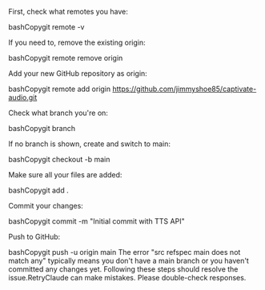 First, check what remotes you have:

bashCopygit remote -v

If you need to, remove the existing origin:

bashCopygit remote remove origin

Add your new GitHub repository as origin:

bashCopygit remote add origin https://github.com/jimmyshoe85/captivate-audio.git

Check what branch you're on:

bashCopygit branch

If no branch is shown, create and switch to main:

bashCopygit checkout -b main

Make sure all your files are added:

bashCopygit add .

Commit your changes:

bashCopygit commit -m "Initial commit with TTS API"

Push to GitHub:

bashCopygit push -u origin main
The error "src refspec main does not match any" typically means you don't have a main branch or you haven't committed any changes yet. Following these steps should resolve the issue.RetryClaude can make mistakes. Please double-check responses.